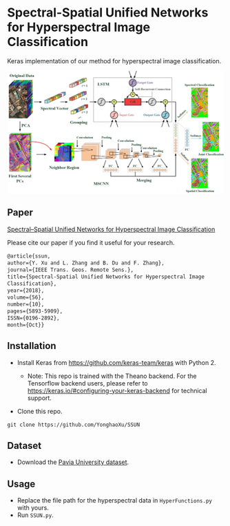 # Spectral-Spatial Unified Networks for Hyperspectral Image Classification

Keras implementation of our method for hyperspectral image classification.

![](Figure/Framework.jpg)

## Paper
[Spectral–Spatial Unified Networks for Hyperspectral Image Classification](https://ieeexplore.ieee.org/document/8356713)

Please cite our paper if you find it useful for your research.

```
@article{ssun,
author={Y. Xu and L. Zhang and B. Du and F. Zhang},
journal={IEEE Trans. Geos. Remote Sens.},
title={Spectral-Spatial Unified Networks for Hyperspectral Image Classification},
year={2018},
volume={56},
number={10},
pages={5893-5909},
ISSN={0196-2892},
month={Oct}}
```

## Installation
* Install Keras from https://github.com/keras-team/keras with Python 2.
  - Note: This repo is trained with the Theano backend. For the Tensorflow backend users, please refer to https://keras.io/#configuring-your-keras-backend for technical support.

* Clone this repo.
```
git clone https://github.com/YonghaoXu/SSUN
```

## Dataset
* Download the [Pavia University dataset](http://www.ehu.eus/ccwintco/index.php?title=Hyperspectral_Remote_Sensing_Scenes).

## Usage
* Replace the file path for the hyperspectral data in `HyperFunctions.py` with yours.
* Run `SSUN.py`.
